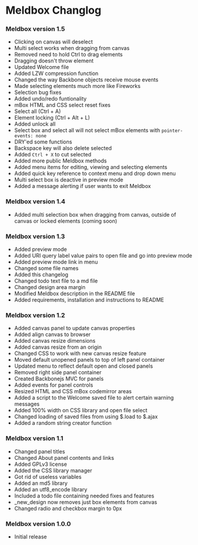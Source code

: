 # Meldbox Changlog

### Meldbox version 1.5

- Clicking on canvas will deselect
- Multi select works when dragging from canvas
- Removed need to hold Ctrl to drag elements
- Dragging doesn't throw element
- Updated Welcome file
- Added LZW compression function
- Changed the way Backbone objects receive mouse events
- Made selecting elements much more like Fireworks
- Selection bug fixes
- Added undo/redo funtionality
- mBox HTML and CSS select reset fixes
- Select all (Ctrl + A)
- Element locking (Ctrl + Alt + L)
- Added unlock all
- Select box and select all will not select mBox elements with `pointer-events: none`
- DRY'ed some functions
- Backspace key will also delete selected
- Added `Ctrl + X` to cut selected
- Added more public Meldbox methods
- Added menu items for editing, viewing and selecting elements
- Added quick key reference to context menu and drop down menu
- Multi select box is deactive in preview mode
- Added a message alerting if user wants to exit Meldbox

### Meldbox version 1.4

- Added multi selection box when dragging from canvas, outside of canvas or locked elements (coming soon)

### Meldbox version 1.3

- Added preview mode
- Added URI query label value pairs to open file and go into preview mode
- Added preview mode link in menu
- Changed some file names
- Added this changelog
- Changed todo text file to a md file
- Changed design area margin
- Modified Meldbox description in the README file
- Added requirements, installation and instructions to README


### Meldbox version 1.2

- Added canvas panel to update canvas properties
- Added align canvas to browser
- Added canvas resize dimensions
- Added canvas resize from an origin
- Changed CSS to work with new canvas resize feature
- Moved default unopened panels to top of left panel container
- Updated menu to reflect default open and closed panels
- Removed right side panel container
- Created Backbonejs MVC for panels
- Added events for panel controls
- Resized HTML and CSS mBox codemirror areas
- Added a script to the Welcome saved file to alert certain warning messages
- Added 100% width on CSS library and open file select
- Changed loading of saved files from using $.load to $.ajax
- Added a random string creator function


### Meldbox version 1.1

- Changed panel titles
- Changed About panel contents and links
- Added GPLv3 license
- Added the CSS library manager
- Got rid of useless variables
- Added an md5 library
- Added an utf8_encode library
- Included a todo file containing needed fixes and features
- _new_design now removes just box elements from canvas
- Changed radio and checkbox margin to 0px


### Meldbox version 1.0.0

- Initial release
